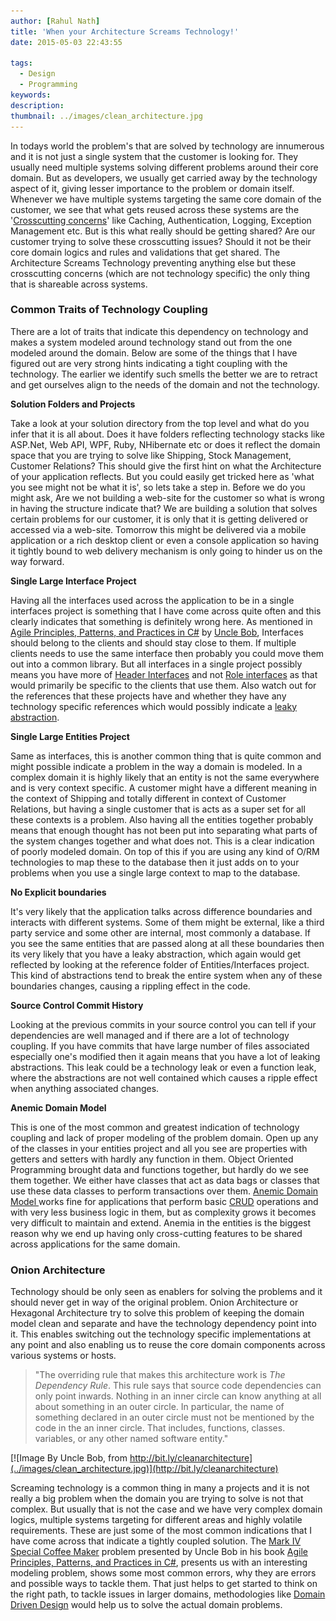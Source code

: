```yaml
---
author: [Rahul Nath]
title: 'When your Architecture Screams Technology!'
date: 2015-05-03 22:43:55
  
tags:
  - Design
  - Programming
keywords:
description:
thumbnail: ../images/clean_architecture.jpg
---
```


In todays world the problem's that are solved by technology are innumerous and it is not just a single system that the customer is looking for. They usually need multiple systems solving different problems around their core domain. But as developers, we usually get carried away by the technology aspect of it, giving lesser importance to the problem or domain itself. Whenever we have multiple systems targeting the same core domain of the customer, we see that what gets reused across these systems are the '[Crosscutting concerns](https://msdn.microsoft.com/en-in/library/ee658105.aspx)' like Caching, Authentication, Logging, Exception Management etc. But is this what really should be getting shared? Are our customer trying to solve these crosscutting issues? Should it not be their core domain logics and rules and validations that get shared. The Architecture Screams Technology preventing anything else but these crosscutting concerns (which are not technology specific) the only thing that is shareable across systems.

### Common Traits of Technology Coupling

There are a lot of traits that indicate this dependency on technology and makes a system modeled around technology stand out from the one modeled around the domain. Below are some of the things that I have figured out are very strong hints indicating a tight coupling with the technology. The earlier we identify such smells the better we are to retract and get ourselves align to the needs of the domain and not the technology.

**Solution Folders and Projects**

Take a look at your solution directory from the top level and what do you infer that it is all about. Does it have folders reflecting technology stacks like ASP.Net, Web API, WPF, Ruby, NHibernate etc or does it reflect the domain space that you are trying to solve like Shipping, Stock Management, Customer Relations? This should give the first hint on what the Architecture of your application reflects. But you could easily get tricked here as 'what you see might not be what it is', so lets take a step in.
Before we do you might ask, Are we not building a web-site for the customer so what is wrong in having the structure indicate that? We are building a solution that solves certain problems for our customer, it is only that it is getting delivered or accessed via a web-site. Tomorrow this might be delivered via a mobile application or a rich desktop client or even a console application so having it tightly bound to web delivery mechanism is only going to hinder us on the way forward.

**Single Large Interface Project**

Having all the interfaces used across the application to be in a single interfaces project is something that I have come across quite often and this clearly indicates that something is definitely wrong here. As mentioned in [Agile Principles, Patterns, and Practices in C#](http://www.amazon.in/gp/product/0131857258/ref=as_li_tl?ie=UTF8&camp=3626&creative=24822&creativeASIN=0131857258&linkCode=as2&tag=rahulpnath-21&linkId=VVMXRINDZWYFRWP4) by [Uncle Bob](https://twitter.com/unclebobmartin), Interfaces should belong to the clients and should stay close to them. If multiple clients needs to use the same interface then probably you could move them out into a common library. But all interfaces in a single project possibly means you have more of [Header Interfaces](http://martinfowler.com/bliki/HeaderInterface.html) and not [Role interfaces](http://blog.ploeh.dk/2013/01/10/RoleInterfaceRoleHint/) as that would primarily be specific to the clients that use them. Also watch out for the references that these projects have and whether they have any technology specific references which would possibly indicate a [leaky abstraction](http://en.wikipedia.org/wiki/Leaky_abstraction).

**Single Large Entities Project**

Same as interfaces, this is another common thing that is quite common and might possible indicate a problem in the way a domain is modeled. In a complex domain it is highly likely that an entity is not the same everywhere and is very context specific. A customer might have a different meaning in the context of Shipping and totally different in context of Customer Relations, but having a single customer that is acts as a super set for all these contexts is a problem. Also having all the entities together probably means that enough thought has not been put into separating what parts of the system changes together and what does not. This is a clear indication of poorly modeled domain. On top of this if you are using any kind of O/RM technologies to map these to the database then it just adds on to your problems when you use a single large context to map to the database.

**No Explicit boundaries**

It's very likely that the application talks across difference boundaries and interacts with different systems. Some of them might be external, like a third party service and some other are internal, most commonly a database. If you see the same entities that are passed along at all these boundaries then its very likely that you have a leaky abstraction, which again would get reflected by looking at the reference folder of Entities/Interfaces project. This kind of abstractions tend to break the entire system when any of these boundaries changes, causing a rippling effect in the code.

**Source Control Commit History**

Looking at the previous commits in your source control you can tell if your dependencies are well managed and if there are a lot of technology coupling. If you have commits that have large number of files associated especially one's modified then it again means that you have a lot of leaking abstractions. This leak could be a technology leak or even a function leak, where the abstractions are not well contained which causes a ripple effect when anything associated changes.

**Anemic Domain Model**

This is one of the most common and greatest indication of technology coupling and lack of proper modeling of the problem domain. Open up any of the classes in your entities project and all you see are properties with getters and setters with hardly any function in them. Object Oriented Programming brought data and functions together, but hardly do we see them together. We either have classes that act as data bags or classes that use these data classes to perform transactions over them. [Anemic Domain Model ](http://www.martinfowler.com/bliki/AnemicDomainModel.html) works fine for applications that perform basic [CRUD](http://en.wikipedia.org/wiki/Create,_read,_update_and_delete) operations and with very less business logic in them, but as complexity grows it becomes very difficult to maintain and extend. Anemia in the entities is the biggest reason why we end up having only cross-cutting features to be shared across applications for the same domain.

### Onion Architecture

Technology should be only seen as enablers for solving the problems and it should never get in way of the original problem. Onion Architecture or Hexagonal Architecture try to solve this problem of keeping the domain model clean and separate and have the technology dependency point into it. This enables switching out the technology specific implementations at any point and also enabling us to reuse the core domain components across various systems or hosts.

> "The overriding rule that makes this architecture work is _The Dependency Rule_. This rule says that source code dependencies can only point inwards. Nothing in an inner circle can know anything at all about something in an outer circle. In particular, the name of something declared in an outer circle must not be mentioned by the code in the an inner circle. That includes, functions, classes. variables, or any other named software entity."

[![Image By Uncle Bob, from http://bit.ly/cleanarchitecture](../images/clean_architecture.jpg)](http://bit.ly/cleanarchitecture)

Screaming technology is a common thing in many a projects and it is not really a big problem when the domain you are trying to solve is not that complex. But usually that is not the case and we have very complex domain logics, multiple systems targeting for different areas and highly volatile requirements. These are just some of the most common indications that I have come across that indicate a tightly coupled solution. The [Mark IV Special Coffee Maker](http://www.objectmentor.com/resources/articles/CoffeeMaker.pdf) problem presented by Uncle Bob in his book [Agile Principles, Patterns, and Practices in C#](http://www.amazon.in/gp/product/0131857258/ref=as_li_tl?ie=UTF8&camp=3626&creative=24822&creativeASIN=0131857258&linkCode=as2&tag=rahulpnath-21&linkId=VVMXRINDZWYFRWP4), presents us with an interesting modeling problem, shows some most common errors, why they are errors and possible ways to tackle them. That just helps to get started to think on the right path, to tackle issues in larger domains, methodologies like [Domain Driven Design](http://www.amazon.in/gp/product/0321125215/ref=as_li_tl?ie=UTF8&camp=3626&creative=24822&creativeASIN=0321125215&linkCode=as2&tag=rahulpnath-21&linkId=F6WJ7JK5CYQOIJV6) would help us to solve the actual domain problems.
